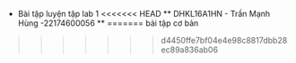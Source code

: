 - Bài tập luyện tập lab 1
<<<<<<< HEAD
** DHKL16A1HN - Trần Mạnh Hùng -22174600056 **
=======
bài tập cơ bản
>>>>>>> d4450ffe7bf04e4e98c8817dbb28ec89a836ab06
